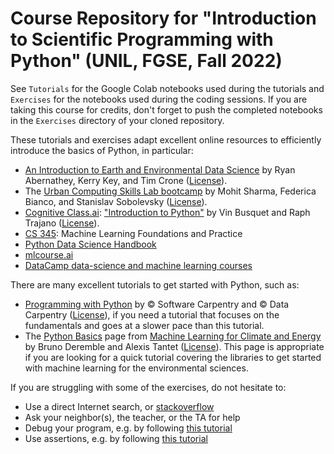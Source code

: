 # Course Repository for "Introduction to Scientific Programming with Python" (UNIL, FGSE, Fall 2022)

See `Tutorials` for the Google Colab notebooks used during the tutorials and `Exercises` for the notebooks used during the coding sessions. If you are taking this course for credits, don't forget to push the completed notebooks in the `Exercises` directory of your cloned repository.

These tutorials and exercises adapt excellent online resources to efficiently introduce the basics of Python, in particular:   
     
- [An Introduction to Earth and Environmental Data Science](https://earth-env-data-science.github.io/intro.html) by Ryan Abernathey, Kerry Key, and Tim Crone ([License](https://creativecommons.org/licenses/by-sa/4.0/)).      
- The [Urban Computing Skills Lab bootcamp](https://github.com/Mohitsharma44/ucsl17) by Mohit Sharma, Federica Bianco, and Stanislav Sobolevsky ([License](https://github.com/Mohitsharma44/ucsl17/blob/master/LICENSE)).     
- [Cognitive Class.ai](https://cognitiveclass.ai/): ["Introduction to Python"](https://github.com/computationalcore/introduction-to-python) by Vin Busquet and Raph Trajano ([License](https://github.com/computationalcore/introduction-to-python/blob/master/LICENSE)).         
- [CS 345](https://www.online.colostate.edu/courses/CS/CS345.dot): Machine Learning Foundations and Practice       
- [Python Data Science Handbook](https://www.oreilly.com/library/view/python-data-science/9781491912126/)       
- [mlcourse.ai](https://mlcourse.ai/book/topic02/topic02_additional_seaborn_matplotlib_plotly.html)      
- [DataCamp data-science and machine learning courses](https://github.com/ozlerhakan/datacamp)       

There are many excellent tutorials to get started with Python, such as:     
      
- [Programming with Python](https://swcarpentry.github.io/python-novice-inflammation/) by © Software Carpentry and © Data Carpentry ([License](https://creativecommons.org/licenses/by/4.0/)), if you need a tutorial that focuses on the fundamentals and goes at a slower pace than this tutorial.
- The [Python Basics](https://energy4climate.pages.in2p3.fr/public/education/machine_learning_for_climate_and_energy/notebooks/1_tutorial_introduction.html) page from [Machine Learning for Climate and Energy](https://energy4climate.pages.in2p3.fr/public/education/machine_learning_for_climate_and_energy/chapters/frontmatter.html) by Bruno Deremble and Alexis Tantet ([License](https://creativecommons.org/licenses/by-sa/4.0/)). This page is appropriate if you are looking for a quick tutorial covering the libraries to get started with machine learning for the environmental sciences.

If you are struggling with some of the exercises, do not hesitate to:     
    
- Use a direct Internet search, or [stackoverflow](https://stackoverflow.com/)
- Ask your neighbor(s), the teacher, or the TA for help
- Debug your program, e.g. by following [this tutorial](https://swcarpentry.github.io/python-novice-inflammation/11-debugging/index.html)
- Use assertions, e.g. by following [this tutorial](https://swcarpentry.github.io/python-novice-inflammation/10-defensive/index.html)

